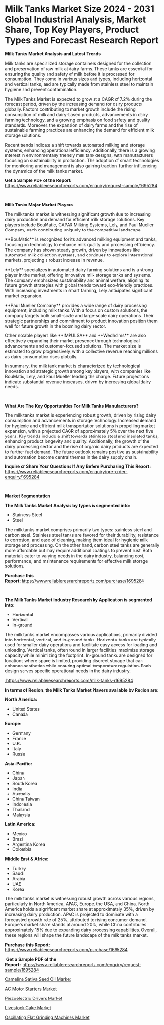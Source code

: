 <p><h1>Milk Tanks Market Size 2024 - 2031 Global Industrial Analysis, Market Share, Top Key Players, Product Types and Forecast Research Report</h1></p><p><strong>Milk Tanks Market Analysis and Latest Trends</strong></p>
<p><p>Milk tanks are specialized storage containers designed for the collection and preservation of raw milk at dairy farms. These tanks are essential for ensuring the quality and safety of milk before it is processed for consumption. They come in various sizes and types, including horizontal and vertical tanks, and are typically made from stainless steel to maintain hygiene and prevent contamination.</p><p>The Milk Tanks Market is expected to grow at a CAGR of 7.2% during the forecast period, driven by the increasing demand for dairy products globally. Factors contributing to market growth include the rising consumption of milk and dairy-based products, advancements in dairy farming technology, and a growing emphasis on food safety and quality standards. Moreover, the expansion of dairy farms and the rise of sustainable farming practices are enhancing the demand for efficient milk storage solutions.</p><p>Recent trends indicate a shift towards automated milking and storage systems, enhancing operational efficiency. Additionally, there is a growing interest in environmentally friendly milk tank designs, with manufacturers focusing on sustainability in production. The adoption of smart technologies for monitoring and management is also gaining traction, further influencing the dynamics of the milk tanks market.</p></p>
<p><strong>Get a Sample PDF of the Report:&nbsp;</strong> <a href="https://www.reliableresearchreports.com/enquiry/request-sample/1695284?utm_campaign=36&utm_medium=2&utm_source=Github&utm_content=ia&utm_term=17122024&utm_id=milk-tanks">https://www.reliableresearchreports.com/enquiry/request-sample/1695284</a></p>
<p>&nbsp;</p>
<p><strong>Milk Tanks Major Market Players</strong></p>
<p><p>The milk tanks market is witnessing significant growth due to increasing dairy production and demand for efficient milk storage solutions. Key players include BouMatic, CAPAR Milking Systems, Lely, and Paul Mueller Company, each contributing uniquely to the competitive landscape.</p><p>**BouMatic** is recognized for its advanced milking equipment and tanks, focusing on technology to enhance milk quality and processing efficiency. The company has shown steady growth, driven by innovations like automated milk collection systems, and continues to explore international markets, projecting a robust increase in revenue.</p><p>**Lely** specializes in automated dairy farming solutions and is a strong player in the market, offering innovative milk storage tanks and systems. The company emphasizes sustainability and animal welfare, aligning its future growth strategies with global trends toward eco-friendly practices. With increasing investments in smart farming, Lely anticipates significant market expansion.</p><p>**Paul Mueller Company** provides a wide range of dairy processing equipment, including milk tanks. With a focus on custom solutions, the company targets both small-scale and large-scale dairy operations. Their strategic partnerships and commitment to product innovation position them well for future growth in the booming dairy sector.</p><p>Other notable players like **IMPULSA** and **Wedholms** are also effectively expanding their market presence through technological advancements and customer-focused solutions. The market size is estimated to grow progressively, with a collective revenue reaching millions as dairy consumption rises globally.</p><p>In summary, the milk tank market is characterized by technological innovation and strategic growth among key players, with companies like BouMatic, Lely, and Paul Mueller leading the charge. Future projections indicate substantial revenue increases, driven by increasing global dairy needs.</p></p>
<p>&nbsp;</p>
<p><strong>What Are The Key Opportunities For Milk Tanks Manufacturers?</strong></p>
<p><p>The milk tanks market is experiencing robust growth, driven by rising dairy consumption and advancements in storage technology. Increased demand for hygienic and efficient milk transportation solutions is propelling market expansion, with a projected CAGR of approximately 5% over the next five years. Key trends include a shift towards stainless steel and insulated tanks, enhancing product longevity and quality. Additionally, the growth of the dairy processing sector and the rise of organic dairy products are expected to further fuel demand. The future outlook remains positive as sustainability and automation become central themes in the dairy supply chain.</p></p>
<p><strong>Inquire or Share Your Questions If Any Before Purchasing This Report:</strong> <a href="https://www.reliableresearchreports.com/enquiry/pre-order-enquiry/1695284?utm_campaign=36&utm_medium=2&utm_source=Github&utm_content=ia&utm_term=17122024&utm_id=milk-tanks">https://www.reliableresearchreports.com/enquiry/pre-order-enquiry/1695284</a></p>
<p>&nbsp;</p>
<p><strong>Market Segmentation</strong></p>
<p><strong>The Milk Tanks Market Analysis by types is segmented into:</strong></p>
<p><ul><li>Stainless Steel</li><li>Steel</li></ul></p>
<p><p>The milk tanks market comprises primarily two types: stainless steel and carbon steel. Stainless steel tanks are favored for their durability, resistance to corrosion, and ease of cleaning, making them ideal for hygienic milk storage and processing. On the other hand, carbon steel tanks are generally more affordable but may require additional coatings to prevent rust. Both materials cater to varying needs in the dairy industry, balancing cost, performance, and maintenance requirements for effective milk storage solutions.</p></p>
<p><strong>Purchase this Report:&nbsp;</strong><a href="https://www.reliableresearchreports.com/purchase/1695284?utm_campaign=36&utm_medium=2&utm_source=Github&utm_content=ia&utm_term=17122024&utm_id=milk-tanks">https://www.reliableresearchreports.com/purchase/1695284</a></p>
<p>&nbsp;</p>
<p><strong>The Milk Tanks Market Industry Research by Application is segmented into:</strong></p>
<p><ul><li>Horizontal</li><li>Vertical</li><li>In-ground</li></ul></p>
<p><p>The milk tanks market encompasses various applications, primarily divided into horizontal, vertical, and in-ground tanks. Horizontal tanks are typically used for smaller dairy operations and facilitate easy access for loading and unloading. Vertical tanks, often found in larger facilities, maximize storage capacity while minimizing the footprint. In-ground tanks are designed for locations where space is limited, providing discreet storage that can enhance aesthetics while ensuring optimal temperature regulation. Each design serves specific operational needs in the dairy industry.</p></p>
<p><a href="https://www.reliableresearchreports.com/milk-tanks-r1695284?utm_campaign=36&utm_medium=2&utm_source=Github&utm_content=ia&utm_term=17122024&utm_id=milk-tanks">&nbsp;https://www.reliableresearchreports.com/milk-tanks-r1695284</a></p>
<p><strong>In terms of Region, the Milk Tanks Market Players available by Region are:</strong></p>
<p>
    <p> <strong> North America: </strong>
        <ul>
            <li>United States</li>
            <li>Canada</li>
        </ul>
        </p> 
    <p> <strong> Europe: </strong>
        <ul>
            <li>Germany</li>
            <li>France</li>
            <li>U.K.</li>
            <li>Italy</li>
            <li>Russia</li>
        </ul>
        </p> 
    <p> <strong> Asia-Pacific: </strong>
        <ul>
            <li>China</li>
            <li>Japan</li>
            <li>South Korea</li>
            <li>India</li>
            <li>Australia</li>
            <li>China Taiwan</li>
            <li>Indonesia</li>
            <li>Thailand</li>
            <li>Malaysia</li>
        </ul>
        </p> 
    <p> <strong> Latin America: </strong>
        <ul>
            <li>Mexico</li>
            <li>Brazil</li>
            <li>Argentina Korea</li>
            <li>Colombia</li>
        </ul>
        </p> 
    <p> <strong> Middle East & Africa: </strong>
        <ul>
            <li>Turkey</li>
            <li>Saudi</li>
            <li>Arabia</li>
            <li>UAE</li>
            <li>Korea</li>
        </ul>
    </p>
    </p>
<p><p>The milk tanks market is witnessing robust growth across various regions, particularly in North America, APAC, Europe, the USA, and China. North America holds a significant market share at approximately 35%, driven by increasing dairy production. APAC is projected to dominate with a forecasted growth rate of 25%, attributed to rising consumer demand. Europe's market share stands at around 20%, while China contributes approximately 15% due to expanding dairy processing capabilities. Overall, these regions will shape the future landscape of the milk tanks market.</p></p>
<p><strong>Purchase this Report: </strong><a href="https://www.reliableresearchreports.com/purchase/1695284?utm_campaign=36&utm_medium=2&utm_source=Github&utm_content=ia&utm_term=17122024&utm_id=milk-tanks">https://www.reliableresearchreports.com/purchase/1695284</a></p>
<p>&nbsp;<strong>Get a Sample PDF of the Report:&nbsp;&nbsp;</strong><a href="https://www.reliableresearchreports.com/enquiry/request-sample/1695284?utm_campaign=36&utm_medium=2&utm_source=Github&utm_content=ia&utm_term=17122024&utm_id=milk-tanks">https://www.reliableresearchreports.com/enquiry/request-sample/1695284</a></p>
<p><strong></strong></p>
<p><p><a href="https://github.com/tamvrosiya/Market-Research-Report-List-6/blob/main/camelina-sativa-seed-oil-market.md?utm_campaign=36&utm_medium=2&utm_source=Github&utm_content=ia&utm_term=17122024&utm_id=milk-tanks">Camelina Sativa Seed Oil Market</a></p><p><a href="https://www.linkedin.com/pulse/report-offers-thorough-study-ac-motor-starters-market-cagr-9utwf?utm_campaign=36&utm_medium=2&utm_source=Github&utm_content=ia&utm_term=17122024&utm_id=milk-tanks">AC Motor Starters Market</a></p><p><a href="https://www.linkedin.com/pulse/detailed-examination-piezoelectric-drivers-market-size-kip4f?utm_campaign=36&utm_medium=2&utm_source=Github&utm_content=ia&utm_term=17122024&utm_id=milk-tanks">Piezoelectric Drivers Market</a></p><p><a href="https://www.linkedin.com/pulse/strategic-overview-livestock-cake-market-industry-tactics-104-bzqdc?utm_campaign=36&utm_medium=2&utm_source=Github&utm_content=ia&utm_term=17122024&utm_id=milk-tanks">Livestock Cake Market</a></p><p><a href="https://github.com/SanjidaKhan901/Market-Research-Report-List-1/blob/main/oscillating-flat-grinding-machines-market.md?utm_campaign=36&utm_medium=2&utm_source=Github&utm_content=ia&utm_term=17122024&utm_id=milk-tanks">Oscillating Flat Grinding Machines Market</a></p></p>